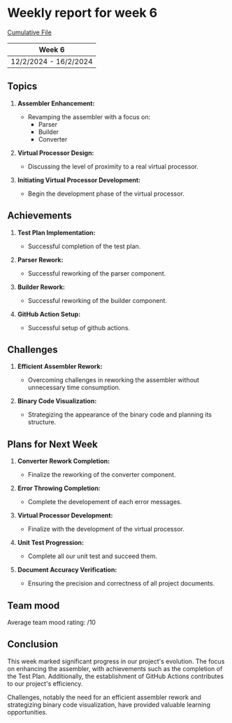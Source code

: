 # Weekly report for week 6
[Cumulative File](cumulative.md)

| Week 6 |
| --- |
| 12/2/2024 - 16/2/2024 |

## Topics

1. **Assembler Enhancement:**
   - Revamping the assembler with a focus on:
     - Parser
     - Builder
     - Converter

2. **Virtual Processor Design:**
   - Discussing the level of proximity to a real virtual processor.

3. **Initiating Virtual Processor Development:**
   - Begin the development phase of the virtual processor.

## Achievements

1. **Test Plan Implementation:**
   - Successful completion of the test plan.

2. **Parser Rework:**
   - Successful reworking of the parser component.

3. **Builder Rework:**
   - Successful reworking of the builder component.

4. **GitHub Action Setup:**
    - Successful setup of github actions.

## Challenges

1. **Efficient Assembler Rework:**
   - Overcoming challenges in reworking the assembler without unnecessary time consumption.

2. **Binary Code Visualization:**
   - Strategizing the appearance of the binary code and planning its structure.

## Plans for Next Week

1. **Converter Rework Completion:**
   - Finalize the reworking of the converter component.

2. **Error Throwing Completion:**
   - Complete the developement of each error messages.

3. **Virtual Processor Development:**
   - Finalize with the development of the virtual processor.

4. **Unit Test Progression:**
   - Complete all our unit test and succeed them.

5. **Document Accuracy Verification:**
   - Ensuring the precision and correctness of all project documents.

## Team mood

Average team mood rating: /10

## Conclusion

This week marked significant progress in our project's evolution. The focus on enhancing the assembler, with achievements such as the completion of the Test Plan. Additionally, the establishment of GitHub Actions contributes to our project's efficiency.

Challenges, notably the need for an efficient assembler rework and strategizing binary code visualization, have provided valuable learning opportunities.